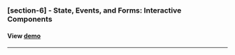 ### [section-6] - State, Events, and Forms: Interactive Components
#### View [demo](https://codesandbox.io/p/sandbox/handling-events-the-react-way-y66x92 "Discover !")
---